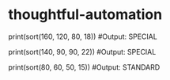# thoughtful-automation

print(sort(160, 120, 80, 18))  #Output: SPECIAL

print(sort(140, 90, 90, 22))  #Output: SPECIAL

print(sort(80, 60, 50, 15))  #Output: STANDARD


